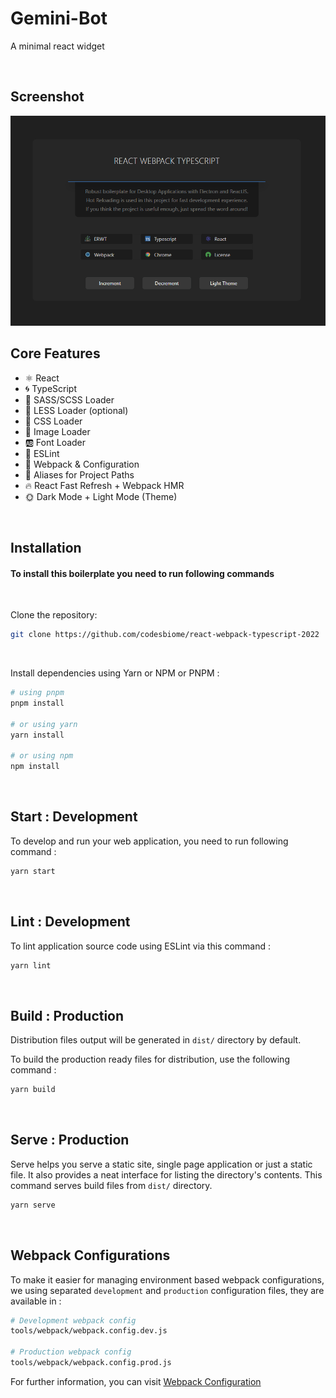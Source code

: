 # Gemini-Bot

A minimal react widget

<br>

## Screenshot

<img src="assets/images/screenshot.png" />

<br>

## Core Features

- ⚛️ React
- 🌀 TypeScript
- 🥗 SASS/SCSS Loader
- 🛶 LESS Loader (optional)
- 🎨 CSS Loader
- 📸 Image Loader
- 🆎 Font Loader
- 🧹 ESLint
- 🔱 Webpack & Configuration
- 🧩 Aliases for Project Paths
- 🔥 React Fast Refresh + Webpack HMR
- 🌞 Dark Mode + Light Mode (Theme)

<br />

## Installation

#### To install this boilerplate you need to run following commands

<br>

Clone the repository:

```bash
git clone https://github.com/codesbiome/react-webpack-typescript-2022
```

<br>

Install dependencies using Yarn or NPM or PNPM :

```bash
# using pnpm
pnpm install

# or using yarn
yarn install

# or using npm
npm install
```

<br />

## Start : Development

To develop and run your web application, you need to run following command :

```bash
yarn start
```

<br />

## Lint : Development

To lint application source code using ESLint via this command :

```bash
yarn lint
```

<br />

## Build : Production

Distribution files output will be generated in `dist/` directory by default.

To build the production ready files for distribution, use the following command :

```bash
yarn build
```

<br />

## Serve : Production

Serve helps you serve a static site, single page application or just a static file. It also provides a neat interface for listing the directory's contents. This command serves build files from `dist/` directory.

```bash
yarn serve
```

<br />

## Webpack Configurations

To make it easier for managing environment based webpack configurations, we using separated `development` and `production` configuration files, they are available in :

```bash
# Development webpack config
tools/webpack/webpack.config.dev.js

# Production webpack config
tools/webpack/webpack.config.prod.js
```

For further information, you can visit [Webpack Configuration](https://webpack.js.org/configuration/)
